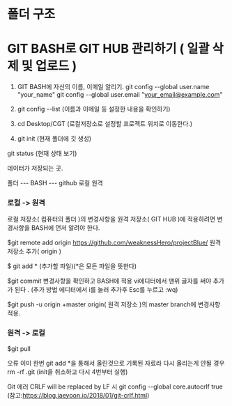 
# 폴더 구조

# GIT BASH로 GIT HUB 관리하기 ( 일괄 삭제 및 업로드 )

1. GIT BASH에 자신의 이름, 이메일 알리기.
git config --global user.name "your_name"
git config --global user.email "your_email@example.com"
 
2. git config --list (이름과 이메일 등 설정한 내용을 확인하기)

3. cd Desktop/CGT (로컬저장소로 설정할 프로젝트 위치로 이동한다.)

4. git init (현재 폴더에 깃 생성)

git status (현재 상태 보기)


데이터가 저장되는 곳.

폴더  ---	BASH ---	github
로컬		원격

### 로컬 -> 원격
로컬 저장소( 컴퓨터의 폴더 )의 변경사항을 원격 저장소( GIT HUB )에 적용하려면 변경사항을 BASH에 먼저 알려야 한다.

$git remote add origin https://github.com/weaknessHero/projectBlue/
 원격 저장소 추가( origin )

$ git add * (추가할 파일)(*은 모든 파일을 뜻한다)

$git commit
 변경사항을 확인하고 BASH에 적용
vi에디터에서 맨위 글자를 써야 추가가 된다 . (추가 방법 에디터에서 i를 눌러 추가후 Esc를 누르고 :wq)

$git push -u origin +master
 origin( 원격 저장소 )의 master branch에 변경사항 적용.



### 원격 -> 로컬
$git pull

오류
이미 한번 git add *을 통해서 올린것으로 기록된 자료라 다시 올리는게 안될 경우 rm -rf .git (init을 취소하고 다시 4번부터 실행)


Git 에러 CRLF will be replaced by LF 시
git config --global core.autocrlf true  (참고:https://blog.jaeyoon.io/2018/01/git-crlf.html)

